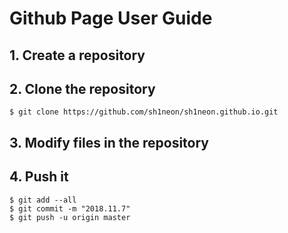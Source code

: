 # Github Page User Guide
## 1. Create a repository
## 2. Clone the repository

```
$ git clone https://github.com/sh1neon/sh1neon.github.io.git
```
## 3. Modify files in the repository
## 4. Push it

```
$ git add --all
$ git commit -m "2018.11.7"
$ git push -u origin master
```

